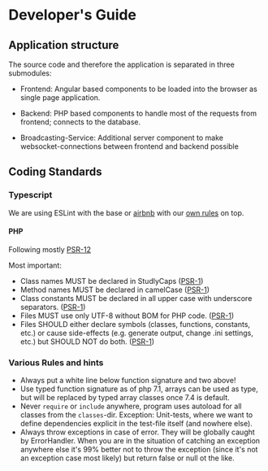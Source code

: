 # Developer's Guide

## Application structure

The source code and therefore the application is separated in three submodules:

* Frontend: Angular based components to be loaded into the browser as single page application.

* Backend: PHP based components to handle most of the requests from frontend; connects to the database.

* Broadcasting-Service: Additional server component to make websocket-connections between frontend and backend possible 

## Coding Standards

### Typescript
We are using ESLint with the base or [airbnb](https://www.npmjs.com/package/eslint-config-airbnb)
with our [own rules](https://www.npmjs.com/package/@iqb/eslint-config) on top.

#### PHP
Following mostly [PSR-12](https://www.php-fig.org/psr/psr-12/)

Most important:
* Class names MUST be declared in StudlyCaps ([PSR-1](https://www.php-fig.org/psr/psr-1/))
* Method names MUST be declared in camelCase ([PSR-1](https://www.php-fig.org/psr/psr-1/))
* Class constants MUST be declared in all upper case with underscore separators.
  ([PSR-1](https://www.php-fig.org/psr/psr-1/))
* Files MUST use only UTF-8 without BOM for PHP code. ([PSR-1](https://www.php-fig.org/psr/psr-1/))
* Files SHOULD either declare symbols (classes, functions, constants, etc.) or cause side-effects
  (e.g. generate output, change .ini settings, etc.) but SHOULD NOT do both. ([PSR-1](https://www.php-fig.org/psr/psr-1/))

### Various Rules and hints
* Always put a white line below function signature and two above!
* Use typed function signature as of php 7.1, arrays can be used as type, but will be replaced by typed array classes
  once 7.4 is default.
* Never `require` or `include` anywhere, program uses autoload for all classes from the `classes`-dir.
  Exception: Unit-tests, where we want to define dependencies explicit in the test-file itself (and nowhere else).
* Always throw exceptions in case of error. They will be globally caught by ErrorHandler.
  When you are in the situation of catching an exception anywhere else it's 99% better not to throw the exception
  (since it's not an exception case most likely) but return false or null ot the like.